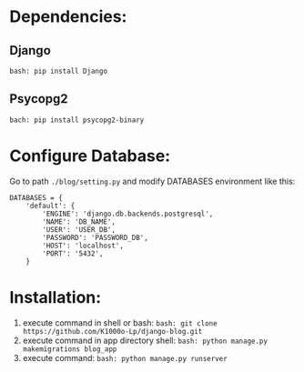 # Dependencies:

## Django

```bash: pip install Django```

## Psycopg2

```bach: pip install psycopg2-binary```

# Configure Database:

Go to path `./blog/setting.py` and modify DATABASES environment like this:

```python:
DATABASES = {
    'default': {
        'ENGINE': 'django.db.backends.postgresql',
        'NAME': 'DB_NAME',
        'USER': 'USER_DB',
        'PASSWORD': 'PASSWORD_DB',
        'HOST': 'localhost',
        'PORT': '5432',
    }
```

# Installation:

1. execute command in shell or bash: ```bash: git clone https://github.com/K1000o-Lp/django-blog.git```
2. execute command in app directory shell: ```bash: python manage.py makemigrations blog_app```
3. execute command: ```bash: python manage.py runserver```